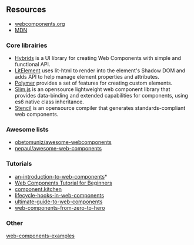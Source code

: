 ## Resources

* [webcomponents.org](https://www.webcomponents.org/)
* [MDN](https://developer.mozilla.org/en-US/docs/Web/Web_Components)


### Core librairies
* [Hybrids](https://github.com/hybridsjs/hybrids) is a UI library for creating Web Components with simple and functional API.
* [LitElement](https://github.com/Polymer/lit-element) uses lit-html to render into the element's Shadow DOM and adds API to help manage element properties and attributes.
* [Polymer](https://www.polymer-project.org/) provides a set of features for creating custom elements.
* [Slim.js](http://slimjs.com/) is an opensource lightweight web component library that provides data-binding and extended capabilities for components, using es6 native class inheritance.
* [Stencil](https://stenciljs.com/) is an opensource compiler that generates standards-compliant web components.


### Awesome lists
* [obetomuniz/awesome-webcomponents](https://github.com/obetomuniz/awesome-webcomponents)
* [nepaul/awesome-web-components](https://github.com/nepaul/awesome-web-components)

### Tutorials
* [an-introduction-to-web-components](https://css-tricks.com/an-introduction-to-web-components/)*
* [Web Components Tutorial for Beginners](https://www.robinwieruch.de/web-components-tutorial)
* [component.kitchen](https://component.kitchen/tutorial)
* [lifecycle-hooks-in-web-components](https://ultimatecourses.com/blog/lifecycle-hooks-in-web-components)
* [ultimate-guide-to-web-components](https://ultimatecourses.com/blog/the-ultimate-guide-to-web-components)
* [web-components-from-zero-to-hero](https://dev.to/thepassle/web-components-from-zero-to-hero-4n4m)

### Other
[web-components-examples](https://github.com/mdn/web-components-examples)
